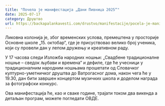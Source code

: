 ```yaml
---
title: "Почела је манифестација „Дани Пивница 2025“"
date: 2025-07-17
category: Друштво
url: https://backapalankavesti.com/drustvo/manifestacije/pocela-je-manifestacija-dani-pivnica-2025/
---
```


Ликовна колонија је, због временских услова, премештена у просторије Основне школе „15. октобар“, где је присуствовао велико број ученика, који су провели дан у лепом дружењу и креативном раду.

У 17 часова следи Изложба народних ношњи: „Свадбене традиционалне ношње – сведок љубави и времена“ и дефиле, где ће учесници у традиционалним народним ношњама прошетати од Словачког културно-уметничког друштва до Ватрогасног дома, након чега ће у 19.30, дан бити завршен концертом музичких школа и доделом награда за фотографски конкурс.

Ова манифестација ће, као и сваке године, трајати током два викенда а детаљан програм, можете погледати ОВДЕ.
